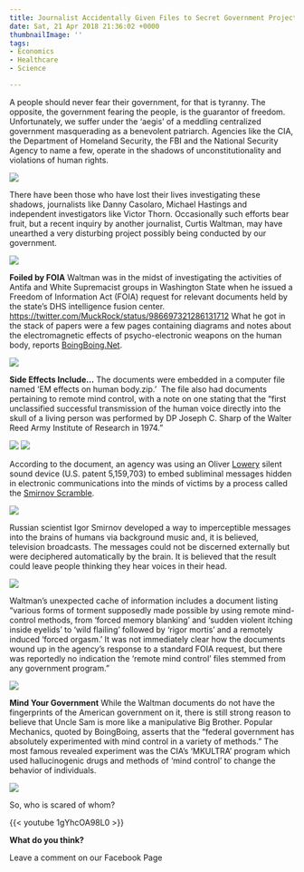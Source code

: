 ```yaml
---
title: Journalist Accidentally Given Files to Secret Government Project
date: Sat, 21 Apr 2018 21:36:02 +0000
thumbnailImage: ''
tags:
- Economics
- Healthcare
- Science

---
```

A people should never fear their government, for that is tyranny. The opposite, the government fearing the people, is the guarantor of freedom. Unfortunately, we suffer under the ‘aegis’ of a meddling centralized government masquerading as a benevolent patriarch. Agencies like the CIA, the Department of Homeland Security, the FBI and the National Security Agency to name a few, operate in the shadows of unconstitutionality and violations of human rights.

  
[![](http://politicsfocus.com/wp-content/uploads/2017/11/bigbrother-300x200.jpg)](http://politicsfocus.com/wp-content/uploads/2017/11/bigbrother.jpg) 

There have been those who have lost their lives investigating these shadows, journalists like Danny Casolaro, Michael Hastings and independent investigators like Victor Thorn. Occasionally such efforts bear fruit, but a recent inquiry by another journalist, Curtis Waltman, may have unearthed a very disturbing project possibly being conducted by our government.

  
[![](http://politicsfocus.com/wp-content/uploads/2018/04/brain-waves.jpg)](http://politicsfocus.com/wp-content/uploads/2018/04/brain-waves.jpg) 

**Foiled by FOIA** Waltman was in the midst of investigating the activities of Antifa and White Supremacist groups in Washington State when he issued a Freedom of Information Act (FOIA) request for relevant documents held by the state’s DHS intelligence fusion center. https://twitter.com/MuckRock/status/986697321286131712 What he got in the stack of papers were a few pages containing diagrams and notes about the electromagnetic effects of psycho-electronic weapons on the human body, reports [BoingBoing.Net](https://boingboing.net/2018/04/19/government-accidentally-sends.html).

 [![](http://politicsfocus.com/wp-content/uploads/2018/04/top-secret-2-1024x675.jpg)](http://politicsfocus.com/wp-content/uploads/2018/04/top-secret-2.jpg) 

**Side Effects Include…** The documents were embedded in a computer file named ‘EM effects on human body.zip.’  The file also had documents pertaining to remote mind control, with a note on one stating that the “first unclassified successful transmission of the human voice directly into the skull of a living person was performed by DP Joseph C. Sharp of the Walter Reed Army Institute of Research in 1974.”

  
[![](http://politicsfocus.com/wp-content/uploads/2018/04/mindcontrol-300x267.gif)](http://politicsfocus.com/wp-content/uploads/2018/04/mindcontrol.gif) [![](http://politicsfocus.com/wp-content/uploads/2018/04/mindcontrol1-300x207.jpg)](http://politicsfocus.com/wp-content/uploads/2018/04/mindcontrol1.jpg) 

According to the document, an agency was using an Oliver [Lowery](https://pythagoreanorderofdeath.ning.com/profiles/blogs/silent-sound-and-voice-to-skull) silent sound device (U.S. patent 5,159,703) to embed subliminal messages hidden in electronic communications into the minds of victims by a process called the [Smirnov Scramble](https://psychophysical-torture.de.tl/Igor-Smirnov.htm). 

[![](http://politicsfocus.com/wp-content/uploads/2018/04/igor-smirnov.jpg)](http://politicsfocus.com/wp-content/uploads/2018/04/igor-smirnov.jpg) 

Russian scientist Igor Smirnov developed a way to imperceptible messages into the brains of humans via background music and, it is believed, television broadcasts. The messages could not be discerned externally but were deciphered automatically by the brain. It is believed that the result could leave people thinking they hear voices in their head. 

[![](http://politicsfocus.com/wp-content/uploads/2018/04/mindcontrol3-300x216.jpg)](http://politicsfocus.com/wp-content/uploads/2018/04/mindcontrol3.jpg) 

Waltman’s unexpected cache of information includes a document listing “various forms of torment supposedly made possible by using remote mind-control methods, from ‘forced memory blanking’ and ‘sudden violent itching inside eyelids’ to ‘wild flailing’ followed by ‘rigor mortis’ and a remotely induced ‘forced orgasm.’ It was not immediately clear how the documents wound up in the agency’s response to a standard FOIA request, but there was reportedly no indication the ‘remote mind control’ files stemmed from any government program.” 

[![](http://politicsfocus.com/wp-content/uploads/2018/04/researcher-1.png)](http://politicsfocus.com/wp-content/uploads/2018/04/researcher-1.png) 

**Mind Your Government** While the Waltman documents do not have the fingerprints of the American government on it, there is still strong reason to believe that Uncle Sam is more like a manipulative Big Brother. Popular Mechanics, quoted by BoingBoing, asserts that the “federal government has absolutely experimented with mind control in a variety of methods.” The most famous revealed experiment was the CIA’s ‘MKULTRA’ program which used hallucinogenic drugs and methods of ‘mind control’ to change the behavior of individuals. 

[![](http://politicsfocus.com/wp-content/uploads/2018/04/MK-Ultra-Mind-Control-300x230.jpg)](http://politicsfocus.com/wp-content/uploads/2018/04/MK-Ultra-Mind-Control.jpg) 

So, who is scared of whom? 

{{< youtube 1gYhcOA98L0 >}}

**What do you think?**

Leave a comment on our Facebook Page